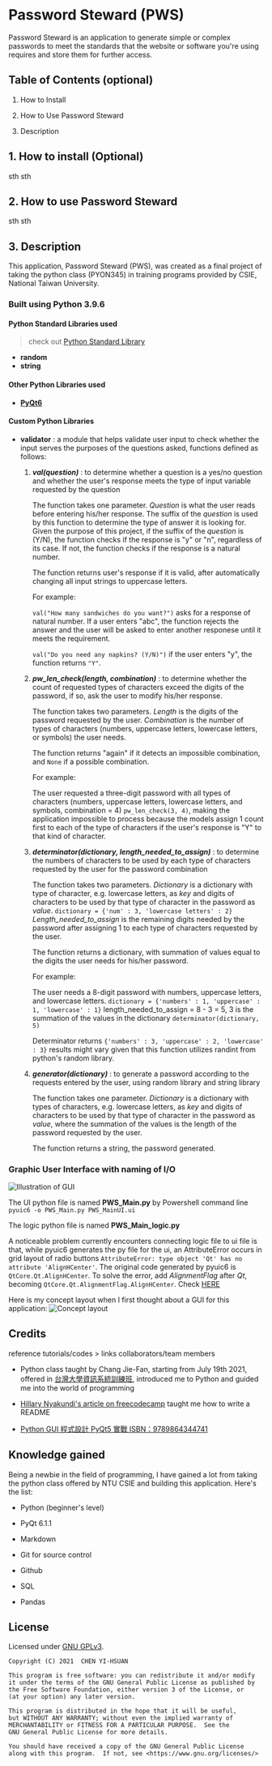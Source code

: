 # Password Steward (PWS)

Password Steward is an application to generate simple or complex passwords to meet the standards that the website or software you're using requires and store them for further access.

## Table of Contents (optional)

1. How to Install

2. How to Use Password Steward

3. Description

## 1. How to install (Optional)

sth sth


## 2. How to use Password Steward

sth sth


## 3. Description

This application, Password Steward (PWS), was created as a final project of taking the python class (PYON345) in training programs provided by CSIE, National Taiwan University.

### Built using **Python 3.9.6**

#### Python Standard Libraries used
>check out [Python Standard Library](https://docs.python.org/3/library/)
*   **random**
*   **string**

#### Other Python Libraries used

* [**PyQt6**](https://www.qt.io/)

#### Custom Python Libraries

*   **validator** : a module that helps validate user input to check whether the input serves the purposes of the questions asked, functions defined as follows:

    1. ***val(question)*** : to determine whether a question is a yes/no question and whether the user's response meets the type of input variable requested by the question

        The function takes one parameter. *Question* is what the user reads before entering his/her response. The suffix of the *question* is used by this function to determine the type of answer it is looking for. Given the purpose of this project, if the suffix of the *question* is (Y/N), the function checks if the response is "y" or "n", regardless of its case. If not, the function checks if the response is a natural number.

        The function returns user's response if it is valid, after automatically changing all input strings to uppercase letters.

        For example:

        `val("How many sandwiches do you want?")` asks for a response of natural number. If a user enters "abc", the function rejects the answer and the user will be asked to enter another responese until it meets the requirement.

        `val("Do you need any napkins? (Y/N)")` if the user enters "y", the function returns `"Y"`.

    2. ***pw_len_check(length, combination)*** : to determine whether the count of requested types of characters exceed the digits of the password, if so, ask the user to modify his/her response.
    
        The function takes two parameters. *Length* is the digits of the password requested by the user. *Combination* is the number of types of characters (numbers, uppercase letters, lowercase letters, or symbols) the user needs.

        The function returns "again" if it detects an impossible combination, and `None` if a possible combination.

        For example:

        The user requested a three-digit password with all types of characters (numbers, uppercase letters, lowercase letters, and symbols, combination = 4) `pw_len_check(3, 4)`, making the application impossible to process because the models assign 1 count first to each of the type of characters if the user's response is "Y" to that kind of character.

    3. ***determinator(dictionary, length_needed_to_assign)*** : to determine the numbers of characters to be used by each type of characters requested by the user for the password combination

        The function takes two parameters. *Dictionary* is a dictionary with type of character, e.g. lowercase letters, as *key* and digits of characters to be used by that type of character in the password as *value*. `dictionary = {'num' : 3, 'lowercase letters' : 2}` *Length_needed_to_assign* is the remaining digits needed by the password after assigning 1 to each type of characters requested by the user.
        
        The function returns a dictionary, with summation of values equal to the digits the user needs for his/her password.

        For example:

        The user needs a 8-digit password with numbers, uppercase letters, and lowercase letters.
        `dictionary = {'numbers' : 1, 'uppercase' : 1, 'lowercase' : 1}`
        length_needed_to_assign = 8 - 3 = 5, 3 is the summation of the values in the dictionary
        `determinator(dictionary, 5)`

        Determinator returns `{'numbers' : 3, 'uppercase' : 2, 'lowercase' : 3}` results might vary given that this function utilizes randint from python's random library.

    4. ***generator(dictionary)*** : to generate a password according to the requests entered by the user, using random library and string library

        The function takes one parameter. *Dictionary* is a dictionary with types of characters, e.g. lowercase letters, as *key* and digits of characters to be used by that type of character in the password as *value*, where the summation of the values is the length of the password requested by the user.

        The function returns a string, the password generated.

### Graphic User Interface with naming of I/O

![Illustration of GUI](/resources/GUI_naming.png "GUI Naming")

The UI python file is named **PWS_Main.py** by Powershell command line `pyuic6 -o PWS_Main.py PWS_MainUI.ui`

The logic python file is named **PWS_Main_logic.py**

A noticeable problem currently encounters connecting logic file to ui file is that, while pyuic6 generates the py file for the ui, an AttributeError occurs in grid layout of radio buttons `AttributeError: type object 'Qt' has no attribute 'AlignHCenter'`. The original code generated by pyuic6 is `QtCore.Qt.AlignHCenter`. To solve the error, add *AlignmentFlag* after *Qt*, becoming `QtCore.Qt.AlignmentFlag.AlignHCenter`. Check [HERE](https://www.mfitzp.com/forum/t/attributeerror-type-object-qt-has-no-attribute-alignment/942)

Here is my concept layout when I first thought about a GUI for this application:
![Concept layout](/resources/GUI_layout_idea.png "sketch of my GUI version 0.1.0")






## Credits

reference tutorials/codes > links
collaborators/team members

* Python class taught by Chang Jie-Fan, starting from July 19th 2021, offered in [台灣大學資訊系統訓練班](https://train.csie.ntu.edu.tw/train/), introduced me to Python and guided me into the world of programming

* [Hillary Nyakundi's article on freecodecamp](https://www.freecodecamp.org/news/how-to-write-a-good-readme-file/) taught me how to write a README

* [Python GUI 程式設計 PyQt5 實戰 ISBN：9789864344741](https://www.books.com.tw/products/0010850077?sloc=main)

## Knowledge gained

Being a newbie in the field of programming, I have gained a lot from taking the python class offered by NTU CSIE and building this application. Here's the list:

- Python (beginner's level)

- PyQt 6.1.1

- Markdown

- Git for source control

- Github

- SQL

- Pandas

## License

Licensed under [GNU GPLv3](LICENSE).

    Copyright (C) 2021  CHEN YI-HSUAN

    This program is free software: you can redistribute it and/or modify
    it under the terms of the GNU General Public License as published by
    the Free Software Foundation, either version 3 of the License, or
    (at your option) any later version.

    This program is distributed in the hope that it will be useful,
    but WITHOUT ANY WARRANTY; without even the implied warranty of
    MERCHANTABILITY or FITNESS FOR A PARTICULAR PURPOSE.  See the
    GNU General Public License for more details.

    You should have received a copy of the GNU General Public License
    along with this program.  If not, see <https://www.gnu.org/licenses/>
